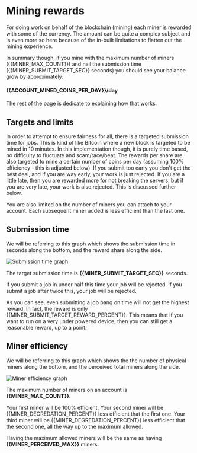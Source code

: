 # Mining rewards

For doing work on behalf of the blockchain (mining) each miner is rewarded with some of the currency. The amount can be quite a complex subject and is even more so here because of the in-built limitations to flatten out the mining experience.

In summary though, if you mine with the maximum number of miners ({{MINER_MAX_COUNT}}) and nail the submission time ({{MINER_SUBMIT_TARGET_SEC}} seconds) you should see your balance grow by approximately:

#### {{ACCOUNT_MINED_COINS_PER_DAY}}/day

The rest of the page is dedicate to explaining how that works.

## Targets and limits

In order to attempt to ensure fairness for all, there is a targeted submission time for jobs. This is kind of like Bitcoin where a new block is targeted to be mined in 10 minutes. In this implementation though, it is purely time based, no difficulty to fluctuate and scam/race/beat. The rewards per share are also targeted to mine a certain number of coins per day (assuming 100% efficiency - this is adjusted below). If you submit too early you don't get the best deal, and if you are way early, your work is just rejected. If you are a little late, then you are rewarded more for not breaking the servers, but if you are very late, your work is also rejected. This is discussed further below.

You are also limited on the number of miners you can attach to your account. Each subsequent miner added is less efficient than the last one.

## Submission time

We will be referring to this graph which shows the submission time in seconds along the bottom, and the reward share along the side.

![Submission time graph](/gfx/submission_time.png)

The target submission time is **{{MINER_SUBMIT_TARGET_SEC}}** seconds.

If you submit a job in under half this time your job will be rejected. If you submit a job after twice this, your job will be rejected.

As you can see, even submitting a job bang on time will not get the highest reward. In fact, the reward is only {{MINER_SUBMIT_TARGET_REWARD_PERCENT}}. This means that if you want to run on a very under powered device, then you can still get a reasonable reward, up to a point.

## Miner efficiency

We will be referring to this graph which shows the the number of physical miners along the bottom, and the perceived total miners along the side.

![Miner efficiency graph](/gfx/miner_efficiency.png)

The maximum number of miners on an account is **{{MINER_MAX_COUNT}}**.

Your first miner will be 100% efficient. Your second miner will be {{MINER_DEGREDATION_PERCENT}} less efficient that the first one. Your third miner will be {{MINER_DEGREDATION_PERCENT}} less efficient that the second one, all the way up to the maximum allowed.

Having the maximum allowed miners will be the same as having **{{MINER_PERCEIVED_MAX}}** miners.